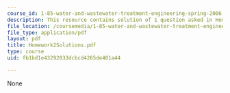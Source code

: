 ```yaml
---
course_id: 1-85-water-and-wastewater-treatment-engineering-spring-2006
description: This resource contains solution of 1 question asked in Homework 2.
file_location: /coursemedia/1-85-water-and-wastewater-treatment-engineering-spring-2006/fb1bd1e43292033dcbcd4265de401a44_Homework2Solutions.pdf
file_type: application/pdf
layout: pdf
title: Homework2Solutions.pdf
type: course
uid: fb1bd1e43292033dcbcd4265de401a44

---
```

None